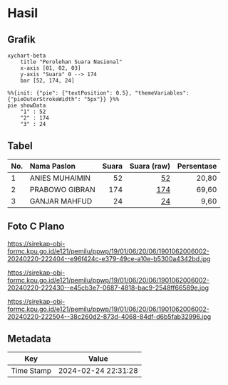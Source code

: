# Hasil

## Grafik

```mermaid
xychart-beta
    title "Perolehan Suara Nasional"
    x-axis [01, 02, 03]
    y-axis "Suara" 0 --> 174
    bar [52, 174, 24]
```

```mermaid
%%{init: {"pie": {"textPosition": 0.5}, "themeVariables": {"pieOuterStrokeWidth": "5px"}} }%%
pie showData
    "1" : 52
    "2" : 174
    "3" : 24
```

## Tabel

| No. | Nama Paslon    | Suara | Suara (raw) | Persentase |
|:--- |:-------------- | -----:| -----------:| ----------:|
| 1   | ANIES MUHAIMIN | 52    | [52][p-1]   | 20,80      |
| 2   | PRABOWO GIBRAN | 174   | [174][p-2]  | 69,60      |
| 3   | GANJAR MAHFUD  | 24    | [24][p-3]   | 9,60       |


[p-1]: https://github.com/gigit-pemilu/pemilu-2024/blob/main/pilpres/hitung-suara/sub/19-kepulauan-bangka-belitung/sub/01-bangka/sub/06-bakam/sub/2006-mangka/sub/002-tps/sub/paslon-1.txt
[p-2]: https://github.com/gigit-pemilu/pemilu-2024/blob/main/pilpres/hitung-suara/sub/19-kepulauan-bangka-belitung/sub/01-bangka/sub/06-bakam/sub/2006-mangka/sub/002-tps/sub/paslon-2.txt
[p-3]: https://github.com/gigit-pemilu/pemilu-2024/blob/main/pilpres/hitung-suara/sub/19-kepulauan-bangka-belitung/sub/01-bangka/sub/06-bakam/sub/2006-mangka/sub/002-tps/sub/paslon-3.txt

## Foto C Plano

https://sirekap-obj-formc.kpu.go.id/e121/pemilu/ppwp/19/01/06/20/06/1901062006002-20240220-222404--e96f424c-e379-49ce-a10e-b5300a4342bd.jpg

https://sirekap-obj-formc.kpu.go.id/e121/pemilu/ppwp/19/01/06/20/06/1901062006002-20240220-222430--e45cb3e7-0687-4818-bac9-2548ff66589e.jpg

https://sirekap-obj-formc.kpu.go.id/e121/pemilu/ppwp/19/01/06/20/06/1901062006002-20240220-222504--38c260d2-873d-4068-84df-d6b5fab32996.jpg


## Metadata

| Key        | Value               |
| ---------- | ------------------- |
| Time Stamp | 2024-02-24 22:31:28 |



